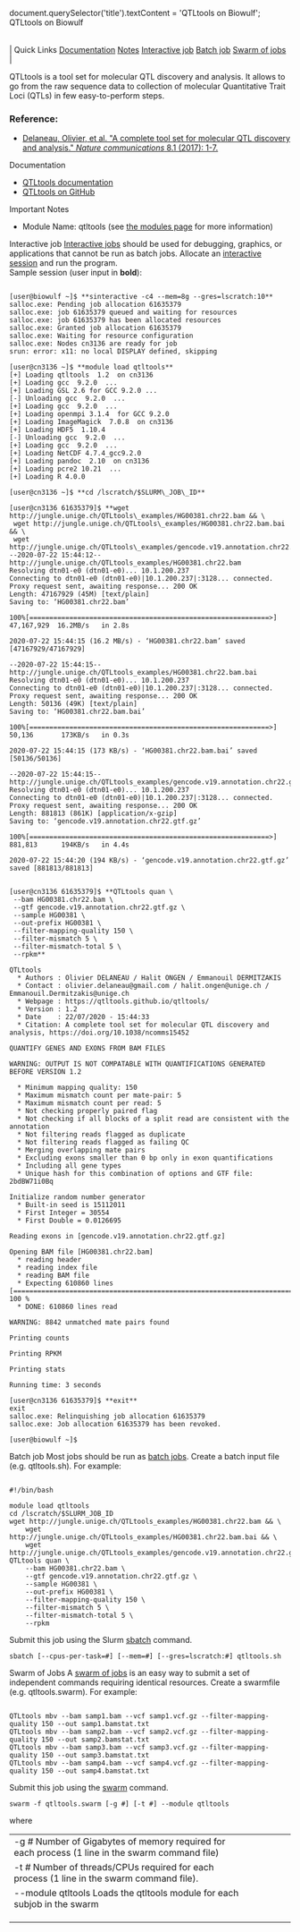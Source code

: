 

document.querySelector('title').textContent = 'QTLtools on Biowulf';
QTLtools on Biowulf


|  |
| --- |
| 
Quick Links
[Documentation](#doc)
[Notes](#notes)
[Interactive job](#int) 
[Batch job](#sbatch) 
[Swarm of jobs](#swarm) 
 |



QTLtools is a tool set for molecular QTL discovery and analysis. It allows to go from the raw sequence data to collection of molecular Quantitative Trait Loci (QTLs) in few easy-to-perform steps.



### Reference:


* [Delaneau, Olivier, et al. "A complete tool set for molecular QTL discovery and analysis." *Nature communications* 8.1 (2017): 1-7.](https://www.nature.com/articles/ncomms15452)


Documentation
* [QTLtools documentation](https://qtltools.github.io/qtltools/)
* [QTLtools on GitHub](https://github.com/qtltools/qtltools)


Important Notes
* Module Name: qtltools (see [the modules page](/apps/modules.html) for more information)



Interactive job
[Interactive jobs](/docs/userguide.html#int) should be used for debugging, graphics, or applications that cannot be run as batch jobs.
Allocate an [interactive session](/docs/userguide.html#int) and run the program.   
Sample session (user input in **bold**):



```

[user@biowulf ~]$ **sinteractive -c4 --mem=8g --gres=lscratch:10**
salloc.exe: Pending job allocation 61635379
salloc.exe: job 61635379 queued and waiting for resources
salloc.exe: job 61635379 has been allocated resources
salloc.exe: Granted job allocation 61635379
salloc.exe: Waiting for resource configuration
salloc.exe: Nodes cn3136 are ready for job
srun: error: x11: no local DISPLAY defined, skipping

[user@cn3136 ~]$ **module load qtltools**
[+] Loading qtltools  1.2  on cn3136
[+] Loading gcc  9.2.0  ...
[+] Loading GSL 2.6 for GCC 9.2.0 ...
[-] Unloading gcc  9.2.0  ...
[+] Loading gcc  9.2.0  ...
[+] Loading openmpi 3.1.4  for GCC 9.2.0
[+] Loading ImageMagick  7.0.8  on cn3136
[+] Loading HDF5  1.10.4
[-] Unloading gcc  9.2.0  ...
[+] Loading gcc  9.2.0  ...
[+] Loading NetCDF 4.7.4_gcc9.2.0
[+] Loading pandoc  2.10  on cn3136
[+] Loading pcre2 10.21  ...
[+] Loading R 4.0.0

[user@cn3136 ~]$ **cd /lscratch/$SLURM\_JOB\_ID**

[user@cn3136 61635379]$ **wget http://jungle.unige.ch/QTLtools\_examples/HG00381.chr22.bam && \
 wget http://jungle.unige.ch/QTLtools\_examples/HG00381.chr22.bam.bai && \
 wget http://jungle.unige.ch/QTLtools\_examples/gencode.v19.annotation.chr22.gtf.gz**
--2020-07-22 15:44:12--  http://jungle.unige.ch/QTLtools_examples/HG00381.chr22.bam
Resolving dtn01-e0 (dtn01-e0)... 10.1.200.237
Connecting to dtn01-e0 (dtn01-e0)|10.1.200.237|:3128... connected.
Proxy request sent, awaiting response... 200 OK
Length: 47167929 (45M) [text/plain]
Saving to: ‘HG00381.chr22.bam’

100%[============================================================>] 47,167,929  16.2MB/s   in 2.8s

2020-07-22 15:44:15 (16.2 MB/s) - ‘HG00381.chr22.bam’ saved [47167929/47167929]

--2020-07-22 15:44:15--  http://jungle.unige.ch/QTLtools_examples/HG00381.chr22.bam.bai
Resolving dtn01-e0 (dtn01-e0)... 10.1.200.237
Connecting to dtn01-e0 (dtn01-e0)|10.1.200.237|:3128... connected.
Proxy request sent, awaiting response... 200 OK
Length: 50136 (49K) [text/plain]
Saving to: ‘HG00381.chr22.bam.bai’

100%[============================================================>] 50,136       173KB/s   in 0.3s

2020-07-22 15:44:15 (173 KB/s) - ‘HG00381.chr22.bam.bai’ saved [50136/50136]

--2020-07-22 15:44:15--  http://jungle.unige.ch/QTLtools_examples/gencode.v19.annotation.chr22.gtf.gz
Resolving dtn01-e0 (dtn01-e0)... 10.1.200.237
Connecting to dtn01-e0 (dtn01-e0)|10.1.200.237|:3128... connected.
Proxy request sent, awaiting response... 200 OK
Length: 881813 (861K) [application/x-gzip]
Saving to: ‘gencode.v19.annotation.chr22.gtf.gz’

100%[============================================================>] 881,813      194KB/s   in 4.4s

2020-07-22 15:44:20 (194 KB/s) - ‘gencode.v19.annotation.chr22.gtf.gz’ saved [881813/881813]


[user@cn3136 61635379]$ **QTLtools quan \
 --bam HG00381.chr22.bam \
 --gtf gencode.v19.annotation.chr22.gtf.gz \
 --sample HG00381 \
 --out-prefix HG00381 \
 --filter-mapping-quality 150 \
 --filter-mismatch 5 \
 --filter-mismatch-total 5 \
 --rpkm**

QTLtools
  * Authors : Olivier DELANEAU / Halit ONGEN / Emmanouil DERMITZAKIS
  * Contact : olivier.delaneau@gmail.com / halit.ongen@unige.ch / Emmanouil.Dermitzakis@unige.ch
  * Webpage : https://qtltools.github.io/qtltools/
  * Version : 1.2
  * Date    : 22/07/2020 - 15:44:33
  * Citation: A complete tool set for molecular QTL discovery and analysis, https://doi.org/10.1038/ncomms15452

QUANTIFY GENES AND EXONS FROM BAM FILES

WARNING: OUTPUT IS NOT COMPATABLE WITH QUANTIFICATIONS GENERATED BEFORE VERSION 1.2

  * Minimum mapping quality: 150
  * Maximum mismatch count per mate-pair: 5
  * Maximum mismatch count per read: 5
  * Not checking properly paired flag
  * Not checking if all blocks of a split read are consistent with the annotation
  * Not filtering reads flagged as duplicate
  * Not filtering reads flagged as failing QC
  * Merging overlapping mate pairs
  * Excluding exons smaller than 0 bp only in exon quantifications
  * Including all gene types
  * Unique hash for this combination of options and GTF file: 2bdBW71i0Bq

Initialize random number generator
  * Built-in seed is 15112011
  * First Integer = 30554
  * First Double = 0.0126695

Reading exons in [gencode.v19.annotation.chr22.gtf.gz]

Opening BAM file [HG00381.chr22.bam]
  * reading header
  * reading index file
  * reading BAM file
  * Expecting 610860 lines
[======================================================================] 100 %
  * DONE: 610860 lines read

WARNING: 8842 unmatched mate pairs found

Printing counts

Printing RPKM

Printing stats

Running time: 3 seconds

[user@cn3136 61635379]$ **exit**
exit
salloc.exe: Relinquishing job allocation 61635379
salloc.exe: Job allocation 61635379 has been revoked.

[user@biowulf ~]$

```


Batch job
Most jobs should be run as [batch jobs](/docs/userguide.html#submit).
Create a batch input file (e.g. qtltools.sh). For example:



```

#!/bin/bash

module load qtltools
cd /lscratch/$SLURM_JOB_ID
wget http://jungle.unige.ch/QTLtools_examples/HG00381.chr22.bam && \
    wget http://jungle.unige.ch/QTLtools_examples/HG00381.chr22.bam.bai && \
    wget http://jungle.unige.ch/QTLtools_examples/gencode.v19.annotation.chr22.gtf.gz
QTLtools quan \
    --bam HG00381.chr22.bam \
    --gtf gencode.v19.annotation.chr22.gtf.gz \
    --sample HG00381 \
    --out-prefix HG00381 \
    --filter-mapping-quality 150 \
    --filter-mismatch 5 \
    --filter-mismatch-total 5 \
    --rpkm

```

Submit this job using the Slurm [sbatch](/docs/userguide.html) command.



```
sbatch [--cpus-per-task=#] [--mem=#] [--gres=lscratch:#] qtltools.sh
```

Swarm of Jobs 
A [swarm of jobs](/apps/swarm.html) is an easy way to submit a set of independent commands requiring identical resources.
Create a swarmfile (e.g. qtltools.swarm). For example:



```

QTLtools mbv --bam samp1.bam --vcf samp1.vcf.gz --filter-mapping-quality 150 --out samp1.bamstat.txt
QTLtools mbv --bam samp2.bam --vcf samp2.vcf.gz --filter-mapping-quality 150 --out samp2.bamstat.txt
QTLtools mbv --bam samp3.bam --vcf samp3.vcf.gz --filter-mapping-quality 150 --out samp3.bamstat.txt
QTLtools mbv --bam samp4.bam --vcf samp4.vcf.gz --filter-mapping-quality 150 --out samp4.bamstat.txt

```

Submit this job using the [swarm](/apps/swarm.html) command.



```
swarm -f qtltools.swarm [-g #] [-t #] --module qtltools
```

where


|  |  |  |  |  |  |
| --- | --- | --- | --- | --- | --- |
| -g *#*  Number of Gigabytes of memory required for each process (1 line in the swarm command file)
 | -t *#* Number of threads/CPUs required for each process (1 line in the swarm command file).
 | --module qtltools Loads the qtltools module for each subjob in the swarm 
 | |
 | |
 | |








